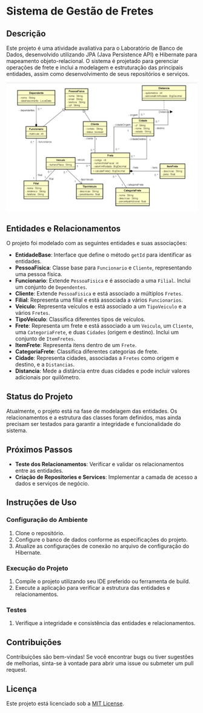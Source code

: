 # Sistema de Gestão de Fretes

## Descrição

Este projeto é uma atividade avaliativa para o Laboratório de Banco de Dados, desenvolvido utilizando JPA (Java Persistence API) e Hibernate para mapeamento objeto-relacional. O sistema é projetado para gerenciar operações de frete e inclui a modelagem e estruturação das principais entidades, assim como desenvolvimento de seus repositórios e serviços.

![Diagrama de Classes do Projeto](https://github.com/gabrielgvss/Laboratorio05/blob/main/img_lab05.jpg)

## Entidades e Relacionamentos

O projeto foi modelado com as seguintes entidades e suas associações:

- **EntidadeBase**: Interface que define o método `getId` para identificar as entidades.
- **PessoaFisica**: Classe base para `Funcionario` e `Cliente`, representando uma pessoa física.
- **Funcionario**: Extende `PessoaFisica` e é associado a uma `Filial`. Inclui um conjunto de `Dependentes`.
- **Cliente**: Extende `PessoaFisica` e está associado a múltiplos `Fretes`.
- **Filial**: Representa uma filial e está associada a vários `Funcionarios`.
- **Veiculo**: Representa veículos e está associado a um `TipoVeiculo` e a vários `Fretes`.
- **TipoVeiculo**: Classifica diferentes tipos de veículos.
- **Frete**: Representa um frete e está associado a um `Veiculo`, um `Cliente`, uma `CategoriaFrete`, e duas `Cidades` (origem e destino). Inclui um conjunto de `ItemFretes`.
- **ItemFrete**: Representa itens dentro de um `Frete`.
- **CategoriaFrete**: Classifica diferentes categorias de frete.
- **Cidade**: Representa cidades, associadas a `Fretes` como origem e destino, e a `Distancias`.
- **Distancia**: Mede a distância entre duas cidades e pode incluir valores adicionais por quilômetro.


## Status do Projeto

Atualmente, o projeto está na fase de modelagem das entidades. Os relacionamentos e a estrutura das classes foram definidos, mas ainda precisam ser testados para garantir a integridade e funcionalidade do sistema.

## Próximos Passos

- **Teste dos Relacionamentos**: Verificar e validar os relacionamentos entre as entidades.
- **Criação de Repositories e Services**: Implementar a camada de acesso a dados e serviços de negócio.

## Instruções de Uso

### Configuração do Ambiente

1. Clone o repositório.
2. Configure o banco de dados conforme as especificações do projeto.
3. Atualize as configurações de conexão no arquivo de configuração do Hibernate.

### Execução do Projeto

1. Compile o projeto utilizando seu IDE preferido ou ferramenta de build.
2. Execute a aplicação para verificar a estrutura das entidades e relacionamentos.

### Testes

1. Verifique a integridade e consistência das entidades e relacionamentos.

## Contribuições

Contribuições são bem-vindas! Se você encontrar bugs ou tiver sugestões de melhorias, sinta-se à vontade para abrir uma issue ou submeter um pull request.

## Licença

Este projeto está licenciado sob a [MIT License](LICENSE).
